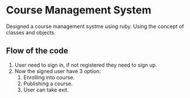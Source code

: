 # Course Management System

Designed a course management systme using ruby. Using the concept of classes and objects.

## Flow of the code

1. User need to sign in, if not registered they need to sign up.
2. Now the signed user have 3 option:
   1. Enrolling into course.
   2. Publishing a course.
   3. User can take exit.
